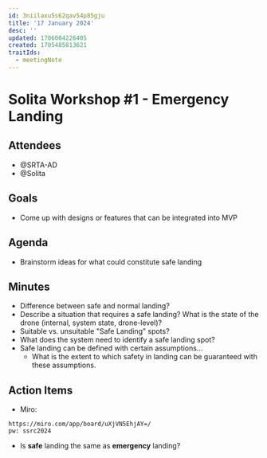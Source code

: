```yaml
---
id: 3niilaxu5s62qav54p85gju
title: '17 January 2024'
desc: ''
updated: 1706004226405
created: 1705485813621
traitIds:
  - meetingNote
---
```


# Solita Workshop #1 - Emergency Landing

## Attendees

- @SRTA-AD
- @Solita

## Goals

- Come up with designs or features that can be integrated into MVP

## Agenda

- Brainstorm ideas for what could constitute safe landing

## Minutes

- Difference between safe and normal landing?
- Describe a situation that requires a safe landing? What is the state of the drone (internal, system state, drone-level)?
- Suitable vs. unsuitable "Safe Landing" spots?
- What does the system need to identify a safe landing spot?
- Safe landing can be defined with certain assumptions...
  - What is the extent to which safety in landing can be guaranteed with these assumptions.

## Action Items

- Miro:
```
https://miro.com/app/board/uXjVN5EhjAY=/ 
pw: ssrc2024
``````
- Is **safe** landing the same as **emergency** landing?